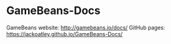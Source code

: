 # GameBeans-Docs
GameBeans website: http://gamebeans.io/docs/
GitHub pages: https://jackoatley.github.io/GameBeans-Docs/
